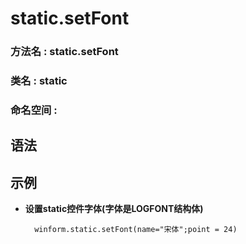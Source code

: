 ﻿# static.setFont

### 方法名 : static.setFont
### 类名 : static
### 命名空间 : 

## 语法
 




## 示例

* **设置static控件字体(字体是LOGFONT结构体)**

		winform.static.setFont(name="宋体";point = 24)